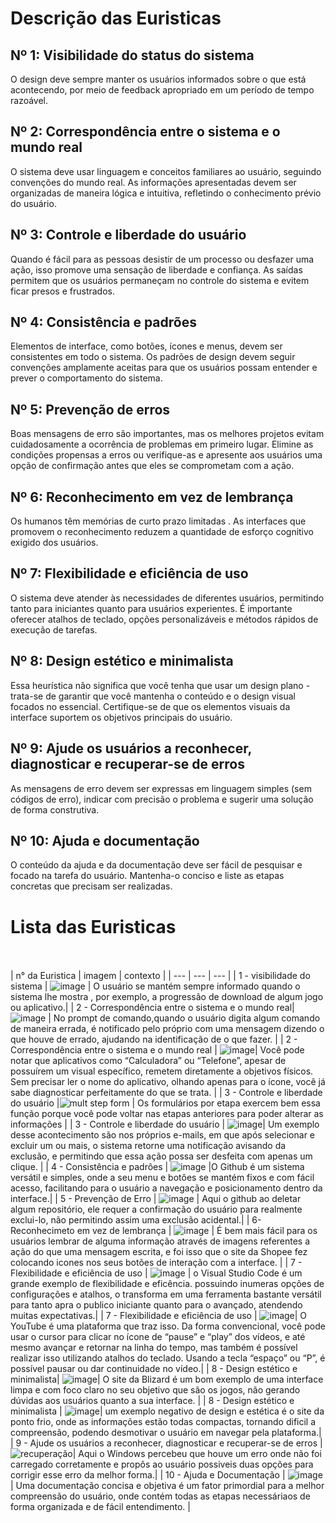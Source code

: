 # Descrição das Euristicas

## Nº 1: Visibilidade do status do sistema
<p>O design deve sempre manter os usuários informados sobre o que está acontecendo, por meio de feedback apropriado em um período de tempo razoável.</p>
  
 ## Nº 2: Correspondência entre o sistema e o mundo real
<p>O sistema deve usar linguagem e conceitos familiares ao usuário, seguindo convenções do mundo real. As informações apresentadas devem ser organizadas de maneira lógica e intuitiva, refletindo o conhecimento prévio do usuário.</p>
  
 ## Nº 3: Controle e liberdade do usuário
 <p>Quando é fácil para as pessoas desistir de um processo ou desfazer uma ação, isso promove uma sensação de liberdade e confiança. As saídas permitem que os usuários permaneçam no controle do sistema e evitem ficar presos e frustrados.</p>
 
 ## Nº 4:  Consistência e padrões
 <p>Elementos de interface, como botões, ícones e menus, devem ser consistentes em todo o sistema. Os padrões de design devem seguir convenções amplamente aceitas para que os usuários possam entender e prever o comportamento do sistema.</p>
 
 ## Nº 5: Prevenção de erros
 <p>Boas mensagens de erro são importantes, mas os melhores projetos evitam cuidadosamente a ocorrência de problemas em primeiro lugar. Elimine as condições propensas a erros ou verifique-as e apresente aos usuários uma opção de confirmação antes que eles se comprometam com a ação.</p>
 
 ## Nº 6: Reconhecimento em vez de lembrança
 <p>Os humanos têm memórias de curto prazo limitadas . As interfaces que promovem o reconhecimento reduzem a quantidade de esforço cognitivo exigido dos usuários.</p>
 
 ## Nº 7: Flexibilidade e eficiência de uso
 <p>O sistema deve atender às necessidades de diferentes usuários, permitindo tanto para iniciantes quanto para usuários experientes. É importante oferecer atalhos de teclado, opções personalizáveis e métodos rápidos de execução de tarefas.</p>
 
 ## Nº 8: Design estético e minimalista
 <p>Essa heurística não significa que você tenha que usar um design plano - trata-se de garantir que você mantenha o conteúdo e o design visual focados no essencial. Certifique-se de que os elementos visuais da interface suportem os objetivos principais do usuário.</p>
 
 ## Nº 9: Ajude os usuários a reconhecer, diagnosticar e recuperar-se de erros
 <p>As mensagens de erro devem ser expressas em linguagem simples (sem códigos de erro), indicar com precisão o problema e sugerir uma solução de forma construtiva.</p>
 
 ## Nº 10: Ajuda e documentação
 <p>O conteúdo da ajuda e da documentação deve ser fácil de pesquisar e focado na tarefa do usuário. Mantenha-o conciso e liste as etapas concretas que precisam ser realizadas.</p>
 
 # Lista das Euristicas
 <br></br>
  | n° da Euristica | imagem | contexto |
  | --- | --- | --- |
  | 1 - visibilidade do sistema | ![image](https://github.com/VictorSantos18/Bertoti/assets/100814132/6c3018ee-768b-4c2e-9d73-7bb4077afd3b) | O usuário se mantém sempre informado quando o sistema lhe mostra , por exemplo, a progressão de download de algum jogo ou aplicativo.|
  | 2 - Correspondência entre o sistema e o mundo real| ![image](https://github.com/VictorSantos18/Bertoti/assets/100814132/b90f5cd1-b6ae-422c-9624-769eb60f4dec) | No prompt de comando,quando o usuário digita algum comando de maneira errada, é notificado pelo próprio com uma mensagem dizendo o que houve de errado, ajudando na identificação de o que fazer.  |
  | 2 - Correspondência entre o sistema e o mundo real | ![image](https://github.com/VictorSantos18/Bertoti/assets/100814132/ff974044-1595-4d76-b807-478aa16aecc0)| Você pode notar que aplicativos como “Calculadora” ou “Telefone”, apesar de possuírem um visual específico, remetem diretamente a objetivos físicos. Sem precisar ler o nome do aplicativo, olhando apenas para o ícone, você já sabe diagnosticar perfeitamente do que se trata. |
  | 3 -  Controle e liberdade do usuário |![mult step form](https://github.com/VictorSantos18/Bertoti/assets/100814132/f6ecae69-7ef7-4025-bace-e371daa5be15) | Os formulários por etapa exercem bem essa função porque você pode voltar nas etapas anteriores para poder alterar as informações |
  | 3 -  Controle e liberdade do usuário | ![image](https://github.com/VictorSantos18/Bertoti/assets/100814132/21e23dbe-f2de-48d7-835d-00c4228a4785)| Um exemplo desse acontecimento são nos próprios e-mails, em que após selecionar e excluir um ou mais, o sistema retorne uma notificação avisando da exclusão, e permitindo que essa ação possa ser desfeita com apenas um clique. |
  | 4 - Consistência e padrôes | ![image](https://github.com/VictorSantos18/Bertoti/assets/100814132/adc6e05b-9e38-4c60-9503-54c5a3837bfb) |O Github é um sistema versátil e simples, onde a seu menu e botôes se mantém fixos e com fácil acesso, facilitando para o usuário a navegação e posicionamento dentro da interface.|
  | 5 - Prevenção de Erro | ![image](https://github.com/VictorSantos18/Bertoti/assets/100814132/e1ee0b5f-f878-4007-b5e8-0fede8662ea0) | Aqui o github ao deletar algum repositório, ele requer a confirmação do usuário para realmente exclui-lo, não permitindo assim uma exclusão acidental.|
   | 6- Reconhecimeto em vez de lembrança | ![image](https://github.com/VictorSantos18/Bertoti/assets/100814132/24ce7a9a-0aed-49d2-ad54-2045f0cbbaea) | É bem mais fácil para os usuários lembrar de alguma informação através de imagens referentes a ação do que uma mensagem escrita, e foi isso que o site da Shopee fez colocando icones nos seus botões de interação com a interface. |
   | 7 - Flexibilidade e eficiência de uso | ![image](https://github.com/VictorSantos18/Bertoti/assets/100814132/8ac1a265-0388-4ac2-abd4-0d3b346b5f09) | o Visual Studio Code é um grande exemplo de flexibilidade e eficência. possuindo inumeras opções de configurações e atalhos, o transforma em uma ferramenta bastante versátil para tanto apra o publico iniciante quanto para o avançado, atendendo muitas expectativas.|
   | 7 - Flexibilidade e eficiência de uso | ![image](https://github.com/VictorSantos18/Bertoti/assets/100814132/a1682858-42b3-425a-a970-809f3bebe4f1)| O YouTube é uma plataforma que traz isso. Da forma convencional, você pode usar o cursor para clicar no ícone de “pause” e “play” dos vídeos, e até mesmo avançar e retornar na linha do tempo, mas também é possível realizar isso utilizando atalhos do teclado. Usando a tecla “espaço” ou “P”, é possível pausar ou dar continuidade no vídeo.|
   |  8 - Design estético e minimalista| ![image](https://github.com/VictorSantos18/Bertoti/assets/100814132/086d48f4-ffa1-44d1-9fd0-a6af6c19cf71)| O site da Blizard é um bom exemplo de uma interface limpa e com foco claro no seu objetivo que são os jogos, não gerando dúvidas aos usuários quanto a sua interface. |
   |  8 - Design estético e minimalista | ![image](https://github.com/VictorSantos18/Bertoti/assets/100814132/c11f8e51-a64b-403e-b806-4a56eacd5082)|  um exemplo negativo de design e estética é o site da ponto frio, onde as informações estão todas compactas, tornando dificil a compreensão, podendo desmotivar o usuário em navegar pela plataforma.|
   | 9 - Ajude os usuários a reconhecer, diagnosticar e recuperar-se de erros | ![recuperação](https://github.com/VictorSantos18/Bertoti/assets/100814132/2846742e-7237-49d7-960b-8b72b70250a7)| Aqui o Windows percebeu que houve um erro onde não foi carregado corretamente e propôs ao usuário possiveis duas opções para corrigir esse erro da melhor forma.|
 | 10  - Ajuda e Documentação | ![image](https://github.com/VictorSantos18/Bertoti/assets/100814132/646ea00d-fa87-4f98-b1d0-8c3dee7b4968) | Uma documentação concisa e objetiva é um fator primordial para a melhor compreensão do usuário, onde contém todas as etapas necessáriaos de forma organizada e de fácil entendimento. |
